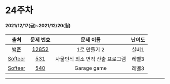 # 24주차
#### 2021/12/17(금)~2021/12/20(월)

|               출처               |                   문제 번호                    |     문제 이름      | 난이도 |
| :------------------------------: | :--------------------------------------------: | :----------------: | :----: |
| [백준](https://www.acmicpc.net/) |  [12852](https://www.acmicpc.net/problem/12852)  | 1로 만들기 2 | 실버1  |
| [Softeer](https://softeer.ai) | [531](https://softeer.ai/practice/info.do?eventIdx=1&psProblemId=531) | 사물인식 최소 면적 산출 프로그램 | 레벨3  |
| [Softeer](https://softeer.ai) | [540](https://softeer.ai/practice/info.do?eventIdx=1&psProblemId=540) | Garage game | 레벨3 |

---

